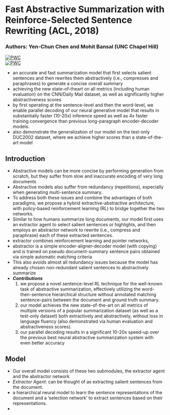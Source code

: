 # Fast Abstractive Summarization with Reinforce-Selected Sentence Rewriting (ACL, 2018)
### Authors: Yen-Chun Chen and Mohit Bansal (UNC Chapel Hill)
[![PWC](https://img.shields.io/endpoint.svg?url=https://paperswithcode.com/badge/scibert-pretrained-contextualized-embeddings/named-entity-recognition-bc5cdr)](https://arxiv.org/pdf/1805.11080.pdf)  
[![PWC](https://img.shields.io/endpoint.svg?url=https://paperswithcode.com/badge/scibert-pretrained-contextualized-embeddings/named-entity-recognition-bc5cdr)](https://github.com/ChenRocks/fast_abs_rl)  

- an accurate and
fast summarization model that first selects
salient sentences and then rewrites them
abstractively (i.e., compresses and paraphrases) to generate a concise overall summary
- achieving the new state-of-theart on all metrics (including human evaluation) on the CNN/Daily Mail dataset, as
well as significantly higher abstractiveness
scores
- by first operating at
the sentence-level and then the word-level,
we enable parallel decoding of our neural
generative model that results in substantially faster (10-20x) inference speed as
well as 4x faster training convergence than
previous long-paragraph encoder-decoder
models.
- also demonstrate the generalization of our model on the test-only DUC2002 dataset, where we achieve higher
scores than a state-of-the-art model

## Introduction
  - Abstractive models can be more concise
by performing generation from scratch, but they
suffer from slow and inaccurate encoding of very
long documents
  -  Abstractive models also suffer from redundancy (repetitions), especially when generating multi-sentence
summary.
  - To address both these issues and combine
the advantages of both paradigms, we propose a hybrid extractive-abstractive architecture,
with policy-based reinforcement learning (RL) to
bridge together the two networks.
  - Similar to how
humans summarize long documents, our model
first uses an extractor agent to select salient sentences or highlights, and then employs an abstractor network to rewrite (i.e., compress and paraphrase) each of these extracted sentences.
  - extractor
combines reinforcement learning and pointer networks, 
  - abstractor is a simple encoder-aligner-decoder model (with copying) and is trained on pseudo
document-summary sentence pairs obtained via
simple automatic matching criteria
  - This also avoids almost all redundancy issues because the model has already chosen non-redundant salient sentences to abstractively summarize
   - __*Contributions*__
     1.  we propose a novel sentence-level RL technique
for the well-known task of abstractive summarization, effectively utilizing the word-then-sentence
hierarchical structure without annotated matching sentence-pairs between the document and ground
truth summary.
      2. our model achieves the
new state-of-the-art on all metrics of multiple versions of a popular summarization dataset (as well
as a test-only dataset) both extractively and abstractively, without loss in language fluency (also
demonstrated via human evaluation and abstractiveness scores).
      3. our parallel decoding results in a significant 10-20x speed-up over the previous best neural abstractive summarization system with even better accuracy

## Model

-  Our overall model
consists of these two submodules, the extractor
agent and the abstractor network
- *Extractor Agent*: can be thought of as extracting salient sentences
from the document.
- a hierarchical neural model to learn the sentence representations of
the document and a ‘selection network’ to extract
sentences based on their representations.
- 
